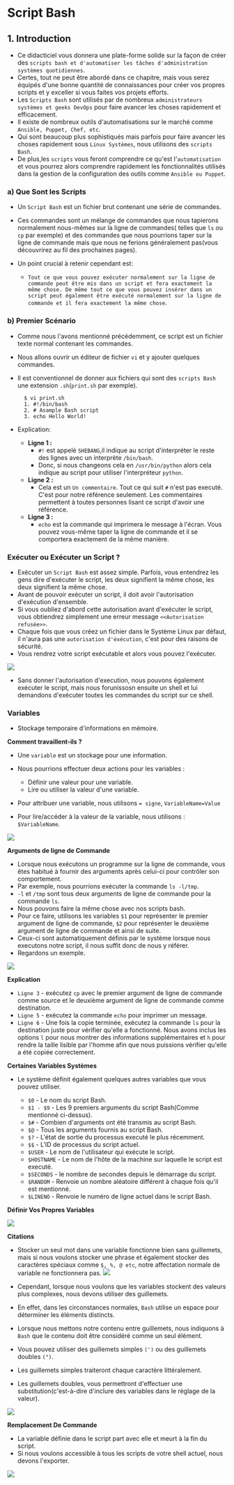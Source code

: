 # **Script Bash**

## **1. Introduction**

+ Ce didacticiel vous donnera une plate-forme solide sur la façon de créer des `scripts bash et d'automatiser les tâches d'administration systèmes quotidiennes`.
+ Certes, tout ne peut être abordé dans ce chapitre, mais vous serez équipés d'une bonne quantité de connaissances pour créer vos propres scripts et y exceller si vous faites vos projets efforts.
+ Les `Scripts Bash` sont utilisés par de nombreux `administrateurs systèmes et geeks DevOps` pour faire avancer les choses rapidement et efficacement.
+ Il existe de nombreux outils d'automatisations sur le marché comme `Ansible, Puppet, Chef, etc`.
+ Qui sont beaucoup plus sophistiqués mais parfois pour faire avancer les choses rapidement sous `Linux Systèmes`, nous utilisons des `scripts Bash`.
+ De plus,les `scripts` vous feront comprendre ce qu'est l'`automatisation` et vous pourrez alors comprendre rapidement les fonctionnalités utilisés dans la gestion de la configuration des outils comme `Ansible ou Puppet`.


### **a) Que Sont les Scripts**

+ Un `Script Bash` est un fichier brut contenant une série de commandes.
+ Ces commandes sont un mélange de commandes que nous tapierons normalement nous-mêmes sur la ligne de commandes( telles que `ls` ou `cp` par exemple) et des commandes que nous pourrions taper sur la ligne de commande mais que nous ne ferions généralement pas(vous découvrirez au fil des prochaines pages).
+ Un point crucial à retenir cependant est:

  + `Tout ce que vous pouvez exécuter normalement sur la ligne de commande peut être mis dans un script et fera exactement la même chose. De même tout ce que vous pouvez insérer dans un script peut également être exécuté normalement sur la ligne de commande et il fera exactement la même chose`.
  

### **b) Premier Scénario**

+ Comme nous l'avons mentionné précédemment, ce script est un fichier texte normal contenant les commandes.
+ Nous allons ouvrir un éditeur de fichier `vi` et y ajouter quelques commandes.
+ Il est conventionnel de donner aux fichiers qui sont des `scripts Bash` une extension `.sh`(`print.sh` par exemple).


        $ vi print.sh
        1. #!/bin/bash
        2. # Asample Bash script
        3. echo Hello World!


+ Explication:
    + **Ligne 1 :**
        + `#!` est appelé `SHEBANG`,il indique au script d'interpréter le reste des lignes avec un interprète `/bin/bash`.
        + Donc, si nous changeons cela en `/usr/bin/python` alors cela indique au script pour utiliser l'interpréteur `python`.
    + **Ligne 2 :**
        + Cela est un `Un commentaire`. Tout ce qui suit `#` n'est pas executé. C'est pour notre référence seulement. Les commentaires permettent à toutes personnes lisant ce script d'avoir une référence.
    + **Ligne 3 :**
        + `echo` est la commande qui imprimera le message à l'écran. Vous pouvez vous-même taper la ligne de commande et il se comportera exactement de la même manière.

### **Exécuter ou Exécuter un Script ?**

+ Exécuter un `Script Bash` est assez simple. Parfois, vous entendrez les gens dire d'exécuter le script, les deux signifient la même chose, les deux signifient la même chose.
+ Avant de pouvoir exécuter un script, il doit avoir l'autorisation d'exécution d'ensemble.
+ Si vous oubliez d'abord cette autorisation avant d'exécuter le script, vous obtiendrez simplement une erreur message `<<Autorisation refusée>>`.
+ Chaque fois que vous créez un fichier dans le Système Linux par défaut, il n'aura pas une `autorisation d'éxécution`, c'est pour des raisons de sécurité.
+ Vous rendrez votre script exécutable et alors vous pouvez l'exécuter.

<img src= "../images/image1.jpg"/>

+ Sans donner l'autorisation d'execution, nous pouvons également exécuter le script, mais nous forunissosn ensuite un shell et lui demandons d'exécuter toutes les commandes du script sur ce shell.


### **Variables**

+ Stockage temporaire d'informations en mémoire.

**Comment travaillent-ils ?**
+ Une `variable` est un stockage pour une information.
+ Nous pourrions effectuer deux actions pour les variables :
    + Définir une valeur pour une variable.
    + Lire ou utiliser la valeur d'une variable.

+ Pour attribuer une variable, nous utilisons `= signe`, `VariableName=Value`
+ Pour lire/accéder à la valeur de la variable, nous utilisons : `$VariableName`.

<img src= "../images/image2.jpg"/>


**Arguments de ligne de Commande**
+ Lorsque nous exécutons un programme sur la ligne de commande, vous êtes habitué à fournir des arguments après celui-ci pour contrôler son comportement.
+ Par exemple, nous pourrions exécuter la commande `ls -l/tmp`.
+ `-l` et `/tmp` sont tous deux arguments de ligne de commande pour la commande `ls`.
+ Nous pouvons faire la même chose avec nos scripts bash. 
+ Pour ce faire, utilisons les variables `$1` pour représenter le premier argument de ligne de commande, `$2` pour représenter le deuxième argument de ligne de commande et ainsi de suite.
+ Ceux-ci sont automatiquement définis par le système lorsque nous executons notre script, il nous suffit donc de nous y référer.
+ Regardons un exemple.

<img src= "../images/image3.jpg"/>

**Explication**

+ `Ligne 3` - exécutez `cp` avec le premier argument de ligne de commande comme source et le deuxième argument de ligne de commande comme destination.
+ `Ligne 5` - exécutez la commande `echo` pour imprimer un message.
+ `Ligne 6` - Une fois la copie terminée, exécutez la commande `ls` pour la destination juste pour vérifier qu'elle a fonctionné. Nous avons inclus les options `l` pour nous montrer des informations supplémentaires et `h` pour rendre la taille lisible par l'homme afin que nous puissions vérifier qu'elle a été copiée correctement.


**Certaines Variables Systèmes**

+ Le système définit également quelques autres variables que vous pouvez utiliser.

    + `$0` - Le nom du script Bash.
    + `$1 - $9` - Les 9 premiers arguments du script Bash(Comme mentionné ci-dessus).
    + `$#` - Combien d'arguments ont été transmis au script Bash.
    + `$@` - Tous les arguments fournis au script Bash.
    + `$?` - L'état de sortie du processus executé le plus récemment.
    + `$$` - L'ID de processus du script actuel.
    + `$USER` - Le nom de l'utilisateur qui exécute le script.
    + `$HOSTNAME` - Le nom de l'hôte de la machine sur laquelle le script est executé.
    + `$SECONDS` - le nombre de secondes depuis le démarrage du script.
    + `$RANDOM` - Renvoie un nombre aléatoire différent à chaque fois qu'il est mentionné.
    + `$LINENO` - Renvoie le numéro de ligne actuel dans le script Bash.

**Définir Vos Propres Variables**

<img src= "../images/image4.jpg"/>

**Citations**

+ Stocker un seul mot dans une variable fonctionne bien sans guillemets, mais si nous voulons stocker une phrase et également stocker des caractères spéciaux comme `$, %, @ etc`, notre affectation normale de variable ne fonctionnera pas.
  <img src= "../images/image5.jpg"/>

+ Cependant, lorsque nous voulons que les variables stockent des valeurs plus complexes, nous devons utiliser des guillemets.
+ En effet, dans les circonstances normales, `Bash` utilise un espace pour déterminer les éléments distincts.
+ Lorsque nous mettons notre contenu entre guillemets, nous indiquons à `Bash` que le contenu doit être considéré comme un seul élément.
+ Vous pouvez utiliser des guillemets simples `(')` ou des guillemets doubles `(")`.
+ Les guillemets simples traiteront chaque caractère littéralement.
+ Les guillemets doubles, vous permettront d'effectuer une substitution(c'est-à-dire d'inclure des variables dans le réglage de la valeur).

<img src= "../images/image6.jpg"/>

**Remplacement De Commande**
+ La variable définie dans le script part avec elle et meurt à la fin du script.
+ Si nous voulons accessible à tous les scripts de votre shell actuel, nous devons l'exporter.

<img src= "../images/image7.jpg"/>



